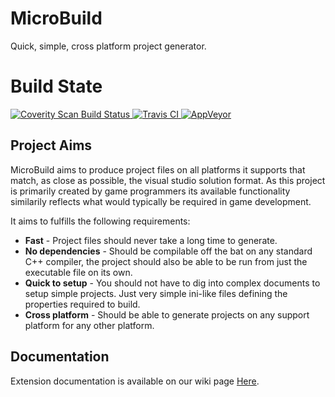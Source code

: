 # MicroBuild
Quick, simple, cross platform project generator.

# Build State
<a href="https://scan.coverity.com/projects/tleonarduk-microbuild">
  <img alt="Coverity Scan Build Status"
       src="https://scan.coverity.com/projects/9720/badge.svg?flat=1"/>
</a>
<a href="https://travis-ci.org/TLeonardUK/MicroBuild">
  <img alt="Travis CI"
       src="https://travis-ci.org/TLeonardUK/MicroBuild.svg?branch=master"/>
</a>
<a href="https://ci.appveyor.com/project/TLeonardUK/microbuild">
  <img alt="AppVeyor"
       src="https://ci.appveyor.com/api/projects/status/dufpylwdhvinr7m7?svg=true"/>
</a>

## Project Aims
MicroBuild aims to produce project files on all platforms it supports that match, as close as possible, the visual studio solution format. As this project is primarily created by game programmers its available functionality similarily reflects what would typically be required in game development.

It aims to  fulfills the following requirements:

+ __Fast__ - Project files should never take a long time to generate.
+ __No dependencies__ - Should be compilable off the bat on any standard C++ compiler, the project should also be able to be run from just the executable file on its own.
+ __Quick to setup__ - You should not have to dig into complex documents to setup simple projects. Just very simple ini-like files defining the properties required to build.
+ __Cross platform__ - Should be able to generate projects on any support platform for any other platform.

## Documentation
Extension documentation is available on our wiki page <a href="https://github.com/TLeonardUK/MicroBuild/wiki">Here</a>.
